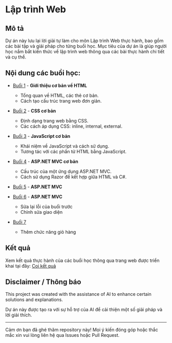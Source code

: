 # Lập trình Web

## Mô tả
Dự án này lưu lại lời giải tự làm cho môn Lập trình Web thực hành, bao gồm các bài tập và giải pháp cho từng buổi học. Mục tiêu của dự án là giúp người học nắm bắt kiến thức về lập trình web thông qua các bài thực hành chi tiết và cụ thể.

## Nội dung các buổi học:
- [Buổi 1](https://github.com/k1enn/Web_Programming/tree/main/Buoi1) - **Giới thiệu cơ bản về HTML**
  - Tổng quan về HTML, các thẻ cơ bản.
  - Cách tạo cấu trúc trang web đơn giản.

- [Buổi 2](https://github.com/k1enn/Web_Programming/tree/main/Buoi2) - **CSS cơ bản**
  - Định dạng trang web bằng CSS.
  - Các cách áp dụng CSS: inline, internal, external.

- [Buổi 3](https://github.com/k1enn/Web_Programming/tree/main/Buoi3) - **JavaScript cơ bản**
  - Khái niệm về JavaScript và cách sử dụng.
  - Tương tác với các phần tử HTML bằng JavaScript.

- [Buổi 4](https://github.com/k1enn/Web_Programming/tree/main/Buoi4) - **ASP.NET MVC cơ bản**
  - Cấu trúc của một ứng dụng ASP.NET MVC.
  - Cách sử dụng Razor để kết hợp giữa HTML và C#.
- [Buổi 5](https://github.com/k1enn/Web_Programming/tree/main/Buoi5/DBStoreSport) - **ASP.NET MVC**
- [Buổi 6](https://github.com/k1enn/Web_Programming/tree/main/Buoi6) - **ASP.NET MVC**
  - Sửa lại lỗi của buổi trước
  - Chỉnh sửa giao diện
- [Buổi 7](https://github.com/k1enn/Web_Programming/tree/main/Buoi7/DBStoreSport)
  - Thêm chức năng giỏ hàng
## Kết quả
Xem kết quả thực hành của các buổi học thông qua trang web được triển khai tại đây: [Coi kết quả](https://shorturl.at/uE37V)

## Disclaimer / Thông báo
This project was created with the assistance of AI to enhance certain solutions and explanations.

Dự án này được tạo ra với sự hỗ trợ của AI để cải thiện một số giải pháp và lời giải thích.

---

Cảm ơn bạn đã ghé thăm repository này! Mọi ý kiến đóng góp hoặc thắc mắc xin vui lòng liên hệ qua Issues hoặc Pull Request.
